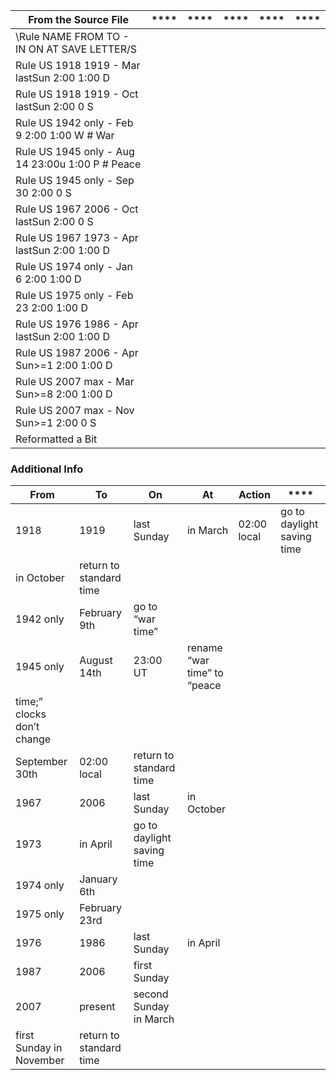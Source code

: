 | **From the Source File**                           | \*\*\*\* | \*\*\*\* | \*\*\*\* | \*\*\*\* | \*\*\*\* |
| -------------------------------------------------- | -------- | -------- | -------- | -------- | -------- |
| \Rule NAME FROM TO \- IN ON AT SAVE LETTER/S       |          |          |          |          |          |
| Rule US 1918 1919 \- Mar lastSun 2:00 1:00 D       |          |          |          |          |          |
| Rule US 1918 1919 \- Oct lastSun 2:00 0 S          |          |          |          |          |          |
| Rule US 1942 only \- Feb 9 2:00 1:00 W \# War      |          |          |          |          |          |
| Rule US 1945 only \- Aug 14 23:00u 1:00 P \# Peace |          |          |          |          |          |
| Rule US 1945 only \- Sep 30 2:00 0 S               |          |          |          |          |          |
| Rule US 1967 2006 \- Oct lastSun 2:00 0 S          |          |          |          |          |          |
| Rule US 1967 1973 \- Apr lastSun 2:00 1:00 D       |          |          |          |          |          |
| Rule US 1974 only \- Jan 6 2:00 1:00 D             |          |          |          |          |          |
| Rule US 1975 only \- Feb 23 2:00 1:00 D            |          |          |          |          |          |
| Rule US 1976 1986 \- Apr lastSun 2:00 1:00 D       |          |          |          |          |          |
| Rule US 1987 2006 \- Apr Sun>=1 2:00 1:00 D        |          |          |          |          |          |
| Rule US 2007 max \- Mar Sun>=8 2:00 1:00 D         |          |          |          |          |          |
| Rule US 2007 max \- Nov Sun>=1 2:00 0 S            |          |          |          |          |          |
| Reformatted a Bit                                  |          |          |          |          |          |

### Additional Info

| **From**                   | **To**                  | **On**                     | **At**                      | **Action**  | \*\*\*\*                   |
| -------------------------- | ----------------------- | -------------------------- | --------------------------- | ----------- | -------------------------- |
| 1918                       | 1919                    | last Sunday                | in March                    | 02:00 local | go to daylight saving time |
| in October                 | return to standard time |                            |                             |             |                            |
| 1942 only                  | February 9th            | go to “war time”           |                             |             |                            |
| 1945 only                  | August 14th             | 23:00 UT                   | rename “war time” to “peace |             |                            |
| time;” clocks don’t change |                         |                            |                             |             |                            |
| September 30th             | 02:00 local             | return to standard time    |                             |             |                            |
| 1967                       | 2006                    | last Sunday                | in October                  |             |                            |
| 1973                       | in April                | go to daylight saving time |                             |             |                            |
| 1974 only                  | January 6th             |                            |                             |             |                            |
| 1975 only                  | February 23rd           |                            |                             |             |                            |
| 1976                       | 1986                    | last Sunday                | in April                    |             |                            |
| 1987                       | 2006                    | first Sunday               |                             |             |                            |
| 2007                       | present                 | second Sunday in March     |                             |             |                            |
| first Sunday in November   | return to standard time |                            |                             |             |                            |
